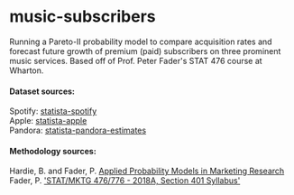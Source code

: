 # music-subscribers

Running a Pareto-II probability model to compare acquisition rates and forecast future growth of premium (paid) subscribers on three prominent music services. Based off of Prof. Peter Fader's STAT 476 course at Wharton.

#### Dataset sources:   
Spotify: [statista-spotify](https://www.statista.com/statistics/244995/number-of-paying-spotify-subscribers/)    
Apple: [statista-apple](https://www.statista.com/statistics/604959/number-of-apple-music-subscribers/)  
Pandora: [statista-pandora-estimates](https://www.statista.com/statistics/253850/number-of-pandoras-paying-subscribers/)

#### Methodology sources:  
Hardie, B. and Fader, P. [Applied Probability Models in Marketing Research](http://www.brucehardie.com/talks/supp_mats02_part1.pdf)  
Fader, P. ['STAT/MKTG 476/776 - 2018A, Section 401 Syllabus'](https://apps.wharton.upenn.edu/syllabi/2018A/MKTG476401/)
